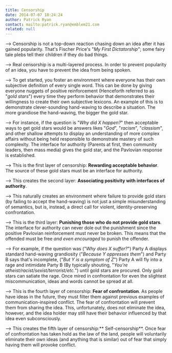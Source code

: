 ```yaml
---
title: Censorship
date: 2014-07-07 18:24:24
author: Patrick Ryan
contact: mailto:patrick.ryan@emblem21.com
related: null
---
```


--> Censorship is not a top-down reaction chasing down an idea after it has gained popularity. That's Fischer Price's "_My First Dictatorship_"; some fairy tale plebs tell their children if they do bad things.

--> Real censorship is a multi-layered process. In order to prevent popularity of an idea, you have to prevent the idea from being spoken.

--> To get started, you foster an environment where everyone has their own subjective definition of every single word. This can be done by giving everyone nuggets of positive reinforcement (Henceforth referred to as "_gold stars_") every time they perform behavior that demonstrates their willingness to create their own subjective lexicons. An example of this is to demonstrate clever-sounding hand-waving to describe a situation. The more grandiose the hand-waving, the bigger the gold star.

--> For instance, if the question is "_Why did X happen?_" then acceptable ways to get gold stars would be answers likes "_God_", "_racism_", "_classism_", and other shallow attempts to display an understanding of more complex affairs without being held responsible to demonstrate mastery of such complexity. The interface for authority (Parents at first, then community leaders, then mass media) gives the gold star, and the Pavlovian response is established.

--> This is the first layer of censorship: **Rewarding acceptable behavior**. The source of these gold stars must be an interface for authority.

--> This creates the second layer: **Associating positivity with interfaces of authority**.

--> This naturally creates an environment where failure to provide gold stars (by failing to accept the hand-waving) is not just a simple misunderstanding of semantics, but is, instead, a direct call for violent, identity-preserving confrontation.

--> This is the third layer: **Punishing those who do not provide gold stars**. The interface for authority can never dole out the punishment since the positive Pavlovian reinforcement must never be broken. This means that the offended must be free _and even encouraged_ to punish the offender.

--> For example, if the question was ("_Why does X suffer?_") Party A displays standard hand-waving grandiosity ("_Because Y oppresses them_") and Party B says that's incomplete, ("_But Y is a symptom of Z_") Party A will fly into a rage and intimidate Party B (By typically shouting, "_You're atheist/racist/sexist/terrorist/etc._") until gold stars are procured. Only gold stars can satiate the rage. Once mired in confrontation for even the slightest miscommunication, ideas and words cannot be spread at all.

--> This is the fourth layer of censorship: **Fear of confrontation**. As people have ideas in the future, they must filter them against previous examples of communication-inspired conflict. The fear of confrontation will prevent them from sharing the idea. This, unfortunately, does not eliminate the idea, however, and the idea holder may still have their behavior influenced by that idea even subconsciously.

--> This creates the fifth layer of censorship:** Self-censorship**. Once fear of confrontation has taken hold as the law of the land, people will voluntarily eliminate their own ideas (and anything that is similar) out of fear that simply having them will provoke conflict.
